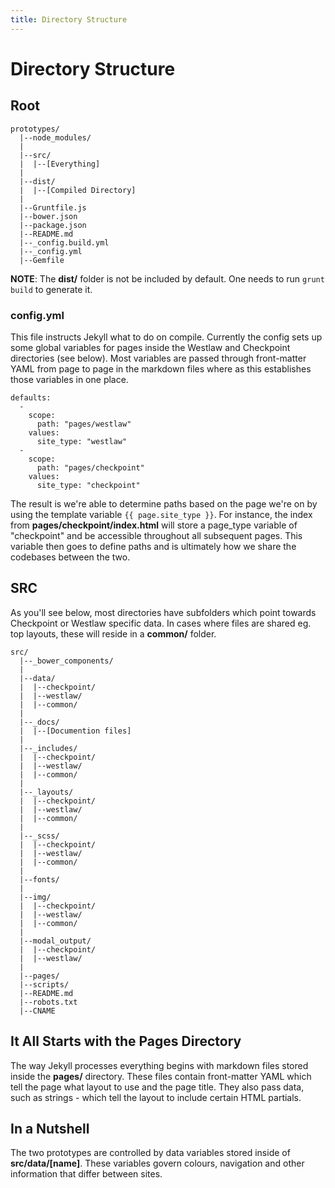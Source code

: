 ```yaml
---
title: Directory Structure
---
```


# Directory Structure

## Root

```
prototypes/
  |--node_modules/
  |
  |--src/
  |  |--[Everything]
  |
  |--dist/
  |  |--[Compiled Directory]
  |
  |--Gruntfile.js
  |--bower.json
  |--package.json
  |--README.md
  |--_config.build.yml
  |--_config.yml
  |--Gemfile
```

**NOTE**: The **dist/** folder is not be included by default. One needs to run `grunt build` to generate it.


### config.yml

This file instructs Jekyll what to do on compile. Currently the config sets up some global variables for pages inside the Westlaw and Checkpoint directories (see below). Most variables are passed through front-matter YAML from page to page in the markdown files where as this establishes those variables in one place.

```
defaults:
  -
    scope:
      path: "pages/westlaw"
    values:
      site_type: "westlaw"
  -
    scope:
      path: "pages/checkpoint"
    values:
      site_type: "checkpoint"
```

The result is we're able to determine paths based on the page we're on by using the template variable `{{ page.site_type }}`. For instance, the index from **pages/checkpoint/index.html** will store a page_type variable of "checkpoint" and be accessible throughout all subsequent pages. This variable then goes to define paths and is ultimately how we share the codebases between the two.

## SRC

As you'll see below, most directories have subfolders which point towards Checkpoint or Westlaw specific data. In cases where files are shared eg. top layouts, these will reside in a **common/** folder.

```
src/
  |--_bower_components/
  |
  |--data/
  |  |--checkpoint/
  |  |--westlaw/
  |  |--common/
  |
  |--_docs/
  |  |--[Documention files]
  |
  |--_includes/
  |  |--checkpoint/
  |  |--westlaw/
  |  |--common/
  |
  |--_layouts/
  |  |--checkpoint/
  |  |--westlaw/
  |  |--common/
  |
  |--_scss/
  |  |--checkpoint/
  |  |--westlaw/
  |  |--common/
  |
  |--fonts/
  |
  |--img/
  |  |--checkpoint/
  |  |--westlaw/
  |  |--common/
  |
  |--modal_output/
  |  |--checkpoint/
  |  |--westlaw/
  |
  |--pages/
  |--scripts/
  |--README.md
  |--robots.txt
  |--CNAME
```



## It All Starts with the Pages Directory

The way Jekyll processes everything begins with markdown files stored inside the **pages/** directory. These files contain front-matter YAML which tell the page what layout to use and the page title. They also pass data, such as strings - which tell the layout to include certain HTML partials.

## In a Nutshell

The two prototypes are controlled by data variables stored inside of **src/data/[name]**. These variables govern colours, navigation and other information that differ between sites.





























